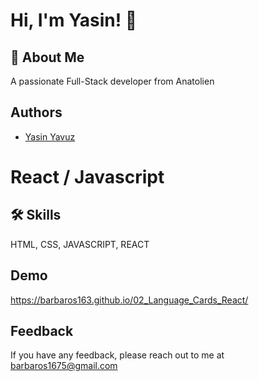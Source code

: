 
# Hi, I'm Yasin! 👋


## 🚀 About Me
A passionate Full-Stack developer from Anatolien


## Authors
- [Yasin Yavuz](https://github.com/barbaros163)


# React / Javascript

## 🛠 Skills
HTML, CSS, JAVASCRIPT, REACT


## Demo
https://barbaros163.github.io/02_Language_Cards_React/
## Feedback

If you have any feedback, please reach out to me at barbaros1675@gmail.com


